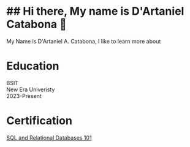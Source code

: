 <h1>## Hi there, My name is D'Artaniel Catabona 👋</h1>
My Name is D'Artaniel A. Catabona, I like to learn more about
<h1>Education</h1>
 BSIT
   <br>
New Era Univeristy
   <br>
  2023-Present
  <h1>Certification</h1>
  <a href = "https://courses.cognitiveclass.ai/certificates/211e363f43574220a3bdb0f67c9ad9e5"> SQL and Relational Databases 101</a>
